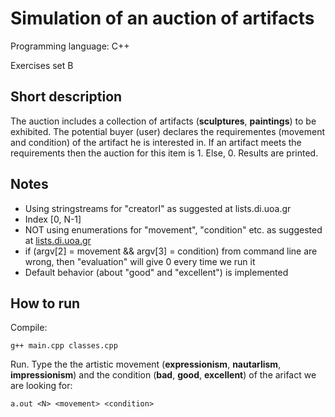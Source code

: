 # Simulation of an auction of artifacts

Programming language: C++

Exercises set B

## Short description

The auction includes a collection of artifacts (**sculptures**, **paintings**) to be exhibited. The potential buyer (user) declares the requirementes (movement and condition) of the artifact he is interested in. If an artifact meets the requirements then the auction for this item is 1. Else, 0. Results are printed.

## Notes

* Using stringstreams for "creatorI" as suggested at lists.di.uoa.gr
* Index [0, N-1]
* NOT using enumerations for "movement", "condition" etc. as suggested at [lists.di.uoa.gr](http://lists.di.uoa.gr/)
* if (argv[2] = movement && argv[3] = condition) from command line are wrong, then "evaluation" will give 0 every time we run it
* Default behavior (about "good" and "excellent") is implemented

## How to run
Compile:
```
g++ main.cpp classes.cpp
```
Run. Type the the artistic movement (**expressionism**, **nautarlism**, **impressionism**) and the condition (**bad**, **good**, **excellent**) of the arifact we are looking for:
```
a.out <N> <movement> <condition>
```
